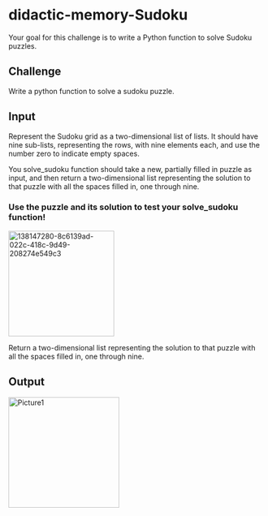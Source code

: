 # didactic-memory-Sudoku
 Your goal for this challenge is to write a Python function to solve Sudoku puzzles. 
## Challenge
Write a python function to solve a sudoku puzzle. 

## Input
Represent the Sudoku grid as a two-dimensional list of lists. 
It should have nine sub-lists, representing the rows, with nine elements each, and use the number zero to indicate empty spaces. 

You solve_sudoku function should take a new, partially filled in puzzle as input, and then return a two-dimensional list representing the solution to that puzzle with all the spaces filled in, one through nine. 

### Use the puzzle and its solution to test your solve_sudoku function!

<img width="208" alt="138147280-8c6139ad-022c-418c-9d49-208274e549c3" src="https://user-images.githubusercontent.com/91548582/138147548-abdf2cf9-2b75-4264-8e73-e24c8102a11a.png">

Return a two-dimensional list representing the solution to that puzzle with all the spaces filled in, one through nine. 

## Output 

<img width="218" alt="Picture1" src="https://user-images.githubusercontent.com/91548582/138146737-9702352f-c08b-47a3-b301-ec4ed263b5c0.png">
